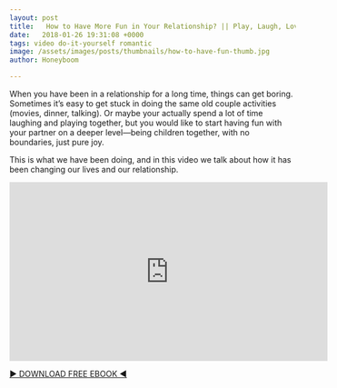 ```yaml
---
layout: post
title:   How to Have More Fun in Your Relationship? || Play, Laugh, Love
date:   2018-01-26 19:31:08 +0000
tags: video do-it-yourself romantic
image: /assets/images/posts/thumbnails/how-to-have-fun-thumb.jpg
author: Honeyboom

---
```

When you have been in a relationship for a long time, things can get boring. Sometimes it’s easy to get stuck in doing the same old couple activities (movies, dinner, talking). Or maybe your actually spend a lot of time laughing and playing together, but you would like to start having fun with your partner on a deeper level—being children together, with no boundaries, just pure joy.

This is what we have been doing, and in this video we talk about how it has been changing our lives and our relationship.

<div class="video-container"><iframe width="560" height="315" src="https://www.youtube.com/embed/rtTR5DKsFsQ" frameborder="0" allow="autoplay; encrypted-media" allowfullscreen></iframe></div>

[► DOWNLOAD FREE EBOOK ◄](https://tinyletter.com/honeyboom)
